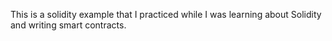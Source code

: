 This is a solidity example that I practiced while I was learning about Solidity and writing smart contracts.
